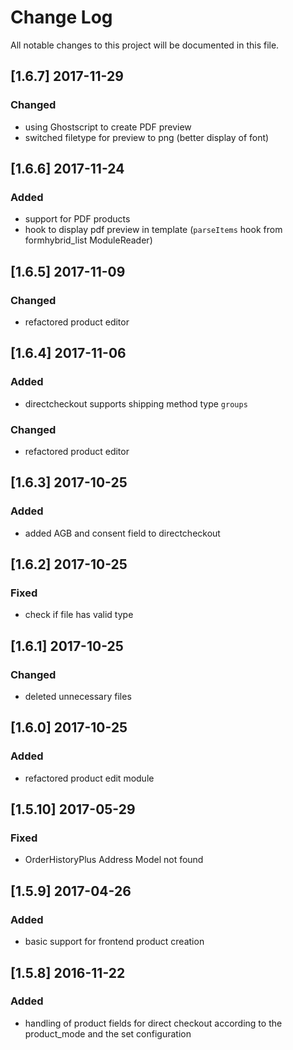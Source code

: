 # Change Log
All notable changes to this project will be documented in this file.

## [1.6.7] 2017-11-29

### Changed
- using Ghostscript to create PDF preview 
- switched filetype for preview to png (better display of font)

## [1.6.6] 2017-11-24

### Added
- support for PDF products
- hook to display pdf preview in template (`parseItems` hook from formhybrid_list ModuleReader)

## [1.6.5] 2017-11-09

### Changed
- refactored product editor

## [1.6.4] 2017-11-06

### Added
- directcheckout supports shipping method type `groups`

### Changed
- refactored product editor

## [1.6.3] 2017-10-25

### Added
- added AGB and consent field to directcheckout


## [1.6.2] 2017-10-25

### Fixed
- check if file has valid type

## [1.6.1] 2017-10-25

### Changed
- deleted unnecessary files

## [1.6.0] 2017-10-25

### Added
- refactored product edit module

## [1.5.10] 2017-05-29

### Fixed
- OrderHistoryPlus Address Model not found

## [1.5.9] 2017-04-26

### Added
- basic support for frontend product creation

## [1.5.8] 2016-11-22

### Added
- handling of product fields for direct checkout according to the product_mode and the set configuration
